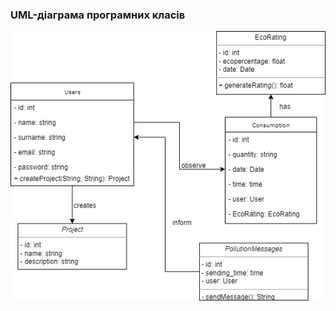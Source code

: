 ### UML-діаграма програмних класів

![image](2-SoftwareDesign/2.5-UMLProgramClasses/UMLProgramClasses.drawio.png)
